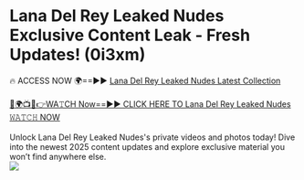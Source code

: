 # Lana Del Rey Leaked Nudes Exclusive Content Leak - Fresh Updates! (0i3xm)

🔥 ACCESS NOW 🌍==►► <a href="https://tinyurl.com/2mz8nhtm" rel="nofollow">Lana Del Rey Leaked Nudes Latest Collection</a>
<br><br>
[🔴🌍📺📱👉WA𝚃CH Now==►► CLICK HERE TO Lana Del Rey Leaked Nudes 𝚆𝙰𝚃𝙲𝙷 NOW](https://tinyurl.com/2mz8nhtm)
<br><br>
Unlock Lana Del Rey Leaked Nudes's private videos and photos today! Dive into the newest 2025 content updates and explore exclusive material you won’t find anywhere else.
<br>
<a href="https://tinyurl.com/2mz8nhtm" rel="nofollow" data-target="animated-image.originalLink"><img src="https://camo.githubusercontent.com/8a4f000d20f83aca3bf7ec5f350d767afa0574a8a352519fd8cfa583a6f93a33/68747470733a2f2f692e696d6775722e636f6d2f644a486b345a712e676966" data-canonical-src="https://i.imgur.com/dJHk4Zq.gif" style="max-width: 100%; display: inline-block;" data-target="animated-image.originalImage"></a>
<br>

